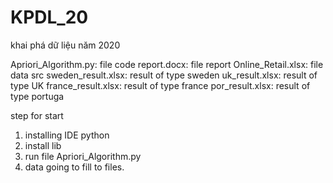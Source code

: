 # KPDL_20
khai phá dữ liệu năm 2020

Apriori_Algorithm.py: file code
report.docx: file report
Online_Retail.xlsx: file data src
sweden_result.xlsx: result of type sweden
uk_result.xlsx: result of type UK
france_result.xlsx: result of type france
por_result.xlsx: result of type portuga

step for start
1. installing IDE python
2. install lib
3. run file Apriori_Algorithm.py
4. data going to fill to files.
